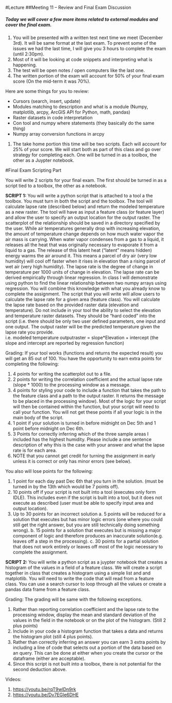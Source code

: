 #Lecture
##Meeting 11 – Review and Final Exam Discussion 
##### Today we will cover a few more items related to external modules and cover the final exam.

1. You will be presented with a written test next time we meet (December 3rd).  It will be same format at the last exam.  To prevent some of the issues we had the last time, I will give you 3 hours to complete the exam (until 2:30pm). 
  1. Most of it will be looking at code snippets and interpreting what is happening.  
  2. The test will be open notes / open computers like the last one.
  3. The written portion of the exam will account for 50% of your final exam score (On the mid-term it was 70%). 

Here are some things for you to review:
<ul>
  <li>Cursors (search, insert, update)</li>
 <li>Modules matching to description and what is a module (Numpy, matplotlib, arcpy, ArcGIS API for Python, math, pandas)</li>
 <li>Raster datasets in code interpretation</li>
 <li>Con tool and numpy where statements (they basically do the same thing)</li>
 <li>Numpy array conversion functions in arcpy</li>
</ul>


1. The take home portion this time will be two scripts.  Each will account for 25% of your score.  We will start both as part of this class and go over strategy for completing each.  One will be turned in as a toolbox, the other as a Juypter notebook.
  

#Final Exam Scripting Part

You will write 2 scripts for your final exam.  The first should be turned in as a script tied to a toolbox, the other as a notebook.

**SCRIPT 1:**
You will write a python script that is attached to a tool a the toolbox. You must turn in both the script and the toolbox.  The tool will calculate lapse rate (described below) and return the modeled temperature as a new raster.  The tool will have as input a feature class (or feature layer) and allow the user to specify an output location for the output raster.  The scatterplot of the relationship should be saved in a directory specified by the user.
While air temperatures generally drop with increasing elevation, the amount of temperature change depends on how much water vapor the air mass is carrying. When water vapor condenses from a gas to a liquid, it releases all the heat that was originally necessary to evaporate it from a liquid to a gas. The release of this latent heat (“latent” means hidden) energy warms the air around it. This means a parcel of dry air (very low humidity) will cool off faster when it rises in elevation than a rising parcel of wet air (very high humidity).  The lapse rate is the degree of change in temperature per 1000 units of change in elevation.  The lapse rate can be derived empirically through linear regression.  In class I will demonstrate using python to find the linear relationship between two numpy arrays using regression.  You will combine this knowledge with what you already know to complete the assignment. 
The script that you will write will allow users to calculate the lapse rate for a given area (feature class).  You will calculate the lapse rate based on the provided raster data (elevation and temperature).  Do not include in your tool the ability to select the elevation and temperature raster datasets.  They should be “hard coded” into the script (i.e. there should be only two user defined parameters, one input and one output.  The output raster will be the predicted temperature given the lapse rate you provide.  
i.e. modeled temperature outputraster = slope*Elevation + intercept (the slope and intercept are reported by regression function)

Grading:
If your tool works (functions and returns the expected result) you will get an 85 out of 100.  You have the opportunity to earn extra points for completing the following:
1)	4 points for writing the scatterplot out to a file.
2)	2 points for writing the correlation coefficient and the actual lapse rate (slope * 1000) to the processing window as a message.
3)	4 points for styling your code to include a function that takes the path to the feature class and a path to the output raster.  It returns the message to be placed in the processing window).  Most of the logic for your script will then be contained within the function, but your script will need to call your function.  You will not get these points if all your logic is in the main body of the script.
4)	1 point if your solution is turned in before midnight on Dec 5th and 1 point before midnight on Dec 6th.
5)	3 Points for correctly inferring which of the three sample areas I included has the highest humidity.  Please include a one sentence description of why this is the case with your answer and what the lapse rate is for each area.
6)	NOTE that you cannot get credit for turning the assignment in early unless it is correct or only has minor errors (see below).  

You also will lose points for the following:
1)	1 point for each day past Dec 6th that you turn in the solution.  (must be turned in by the 13th which would be 7 points off).
2)	10 points off if your script is not built into a tool (executes only form IDLE).  This includes even if the script is built into a tool, but it does not execute as described (user must be able to specify input area and output location).
3)	Up to 30 points for an incorrect solution 
a.	5 points will be reduced for a solution that executes but has minor logic errors (one where you could still get the right answer, but you are still technically doing something wrong).
b.	15 points for a solution that executes but is missing a major component of logic and therefore produces an inaccurate solution(e.g. leaves off a step in the processing). 
c.	30 points for a partial solution that does not work entirely or leaves off most of the logic necessary to complete the assignment.

**SCRIPT 2:**
You will write a python script as a juypter notebook that creates a histogram of the values in a field of a feature class.  We will create a script together in class that creates a histogram using a simple list and and matplotlib. You will need to write the code that will read from a feature class.  You can use a search cursor to loop through all the values or create a pandas data frame from a feature class.  

Grading:
The grading will be same with the following exceptions.  
1)	Rather than reporting correlation coefficient and the lapse rate to the processing window, display the mean and standard deviation of the values in the field in the notebook or on the plot of the histogram. (Still 2 plus points)
2)	Include in your code a histogram function that takes a data and returns the histogram plot (still 4 plus points).
3)	Rather than correctly inferring an answer you can earn 3 extra points by including a line of code that selects out a portion of the data based on an query.  This can be done at either when you create the cursor or the dataframe (either are acceptable). 
4)	Since this script is not built into a toolbox, there is not potential for the second deduction above.

Videos:
1)  https://youtu.be/rqT9wlDn9rk
2)  https://youtu.be/Dv7EGle6DHE









  




      
      

